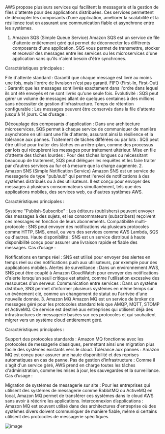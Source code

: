 AWS propose plusieurs services qui facilitent la messagerie et la gestion de files d'attente pour des applications distribuées. Ces services permettent de découpler les composants d'une application, améliorer la scalabilité et la résilience tout en assurant une communication fiable et asynchrone entre les systèmes.

1. Amazon SQS (Simple Queue Service)
Amazon SQS est un service de file d'attente entièrement géré qui permet de déconnecter les différents composants d'une application. SQS vous permet de transmettre, stocker et recevoir des messages entre les services ou les microservices d'une application sans qu'ils n'aient besoin d'être synchrones.

Caractéristiques principales :

File d'attente standard : Garantit que chaque message est livré au moins une fois, mais l'ordre de livraison n'est pas garanti.
FIFO (First-In, First-Out) : Garantit que les messages sont livrés exactement dans l'ordre dans lequel ils ont été envoyés et ne sont livrés qu'une seule fois.
Évolutivité : SQS peut gérer un volume de messages allant de quelques centaines à des millions sans nécessiter de gestion d'infrastructure.
Temps de rétention configurable : Les messages peuvent être conservés dans la file d'attente jusqu'à 14 jours.
Cas d’usage :

Découplage des composants d'application : Dans une architecture microservices, SQS permet à chaque service de communiquer de manière asynchrone en utilisant une file d'attente, assurant ainsi la résilience et la tolérance aux pannes.
Traitement de tâches différées ou par lots : SQS peut être utilisé pour traiter des tâches en arrière-plan, comme des processus par lots qui récupèrent les messages pour traitement ultérieur.
Mise en file d'attente des tâches lourdes : Pour des tâches longues ou nécessitant beaucoup de traitement, SQS peut déléguer les requêtes et les faire traiter par d'autres services au fur et à mesure que la charge augmente.
2. Amazon SNS (Simple Notification Service)
Amazon SNS est un service de messagerie de type "pub/sub" qui permet l'envoi de notifications à des systèmes distribués ou à des utilisateurs. Il est conçu pour envoyer des messages à plusieurs consommateurs simultanément, tels que des applications mobiles, des services web, ou d'autres systèmes AWS.

Caractéristiques principales :

Système "Publish-Subscribe" : Les éditeurs (publishers) peuvent envoyer des messages à des sujets, et les consommateurs (subscribers) reçoivent ces messages en fonction de leurs abonnements.
Compatibilité multi-protocole : SNS peut envoyer des notifications via plusieurs protocoles comme HTTP, SMS, email, ou vers des services comme AWS Lambda, SQS ou d'autres.
Haute disponibilité : SNS est un service distribué à haute disponibilité conçu pour assurer une livraison rapide et fiable des messages.
Cas d’usage :

Notifications en temps réel : SNS est utilisé pour envoyer des alertes en temps réel ou des notifications push aux utilisateurs, par exemple pour des applications mobiles.
Alertes de surveillance : Dans un environnement AWS, SNS peut être couplé à Amazon CloudWatch pour envoyer des notifications d'alerte lorsqu'un seuil critique est atteint, comme l'utilisation excessive des ressources d'un serveur.
Communication entre services : Dans un système distribué, SNS permet d'informer plusieurs systèmes en même temps sur un événement clé, comme un changement de statut ou l'arrivée d'une nouvelle donnée.
3. Amazon MQ
Amazon MQ est un service de broker de messages géré pour les protocoles standard tels que AMQP, MQTT, STOMP et ActiveMQ. Ce service est destiné aux entreprises qui utilisent déjà des infrastructures de messagerie basées sur ces protocoles et qui souhaitent migrer vers un système cloud entièrement géré.

Caractéristiques principales :

Support des protocoles standards : Amazon MQ fonctionne avec les protocoles de messagerie classiques, permettant ainsi une migration plus facile des systèmes existants vers le cloud.
Tolérance aux pannes : Amazon MQ est conçu pour assurer une haute disponibilité et des reprises automatiques en cas de panne.
Pas de gestion d’infrastructure : Comme il s'agit d'un service géré, AWS prend en charge toutes les tâches d'administration, comme les mises à jour, les sauvegardes et la surveillance.
Cas d’usage :

Migration de systèmes de messagerie sur site : Pour les entreprises qui utilisent des systèmes de messagerie comme RabbitMQ ou ActiveMQ en local, Amazon MQ permet de transférer ces systèmes dans le cloud AWS sans avoir à réécrire les applications.
Interconnexion d’applications : Amazon MQ est souvent utilisé dans des architectures d'entreprise où des systèmes divers doivent communiquer de manière fiable, même si certains utilisent des protocoles de messagerie spécifiques.


![image](https://github.com/user-attachments/assets/abda3728-105e-4428-b835-da924366ef7e)







